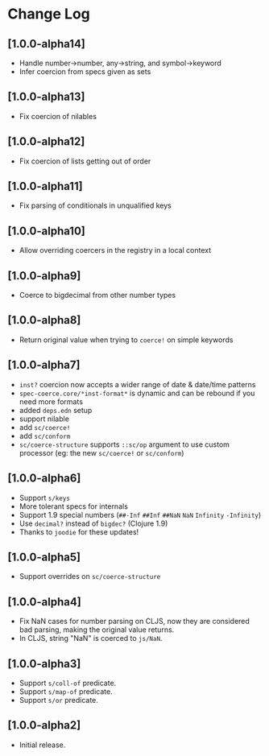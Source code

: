# Change Log

## [1.0.0-alpha14]
- Handle number->number, any->string, and symbol->keyword
- Infer coercion from specs given as sets

## [1.0.0-alpha13]
- Fix coercion of nilables

## [1.0.0-alpha12]
- Fix coercion of lists getting out of order

## [1.0.0-alpha11]
- Fix parsing of conditionals in unqualified keys

## [1.0.0-alpha10]
- Allow overriding coercers in the registry in a local context

## [1.0.0-alpha9]
- Coerce to bigdecimal from other number types

## [1.0.0-alpha8]
- Return original value when trying to `coerce!` on simple keywords

## [1.0.0-alpha7]
- `inst?` coercion now accepts a wider range of date & date/time patterns
- `spec-coerce.core/*inst-format*` is dynamic and can be rebound if you need more formats
- added `deps.edn` setup
- support nilable
- add `sc/coerce!`
- add `sc/conform`
- `sc/coerce-structure` supports `::sc/op` argument to use custom processor (eg: the new `sc/coerce!` or `sc/conform`)

## [1.0.0-alpha6]
- Support `s/keys`
- More tolerant specs for internals
- Support 1.9 special numbers (`##-Inf` `##Inf` `##NaN` `NaN` `Infinity` `-Infinity`)
- Use `decimal?` instead of `bigdec?` (Clojure 1.9)
- Thanks to `joodie` for these updates!

## [1.0.0-alpha5]
- Support overrides on `sc/coerce-structure`

## [1.0.0-alpha4]

- Fix NaN cases for number parsing on CLJS, now they are considered bad parsing, making the original value returns.
- In CLJS, string "NaN" is coerced to `js/NaN`.

## [1.0.0-alpha3]

- Support `s/coll-of` predicate.
- Support `s/map-of` predicate.
- Support `s/or` predicate.

## [1.0.0-alpha2]

- Initial release.
